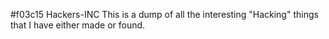 #f03c15 Hackers-INC
This is a dump of all the interesting "Hacking" things that I have either made or found.
